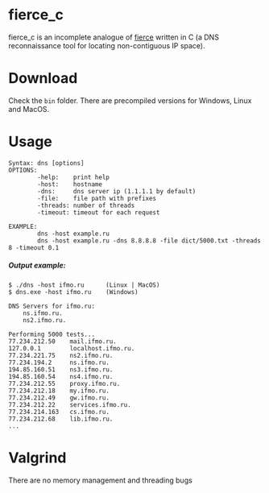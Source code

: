 # fierce_c
fierce_c is an incomplete analogue of [fierce](https://github.com/mschwager/fierce) written in C
(a DNS reconnaissance tool for locating non-contiguous IP space).

# Download
Check the `bin` folder. There are precompiled versions for Windows, Linux and MacOS.

# Usage
```text
Syntax: dns [options]
OPTIONS:
        -help:    print help
        -host:    hostname
        -dns:     dns server ip (1.1.1.1 by default)
        -file:    file path with prefixes
        -threads: number of threads
        -timeout: timeout for each request

EXAMPLE:
        dns -host example.ru
        dns -host example.ru -dns 8.8.8.8 -file dict/5000.txt -threads 8 -timeout 0.1
```
##### Output example:
```text
$ ./dns -host ifmo.ru      (Linux | MacOS)
$ dns.exe -host ifmo.ru    (Windows)

DNS Servers for ifmo.ru:
    ns.ifmo.ru.
    ns2.ifmo.ru.

Performing 5000 tests...
77.234.212.50    mail.ifmo.ru.
127.0.0.1        localhost.ifmo.ru.
77.234.221.75    ns2.ifmo.ru.
77.234.194.2     ns.ifmo.ru.
194.85.160.51    ns3.ifmo.ru.
194.85.160.54    ns4.ifmo.ru.
77.234.212.55    proxy.ifmo.ru.
77.234.212.18    my.ifmo.ru.
77.234.212.49    gw.ifmo.ru.
77.234.212.22    services.ifmo.ru.
77.234.214.163   cs.ifmo.ru.
77.234.212.68    lib.ifmo.ru.
...
```

# Valgrind
There are no memory management and threading bugs